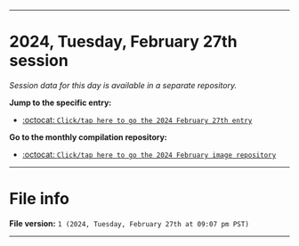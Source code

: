 
***

# 2024, Tuesday, February 27th session

_Session data for this day is available in a separate repository._

**Jump to the specific entry:**

- [:octocat: `Click/tap here to go the 2024 February 27th entry`](https://github.com/seanpm2001/SeansLifeArchive_Images_MotorWorld_CarFactory_Y2024_V2/tree/SeansLifeArchive_Images_MotorWorld_CarFactory_Y2024_V2_Main-dev/02_February/27/)

**Go to the monthly compilation repository:**

- [:octocat: `Click/tap here to go the 2024 February image repository`](https://github.com/seanpm2001/SeansLifeArchive_Images_MotorWorld_CarFactory_Y2024_V2/)

***

# File info

**File version:** `1 (2024, Tuesday, February 27th at 09:07 pm PST)`

***
